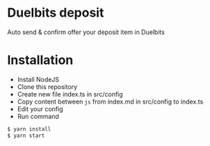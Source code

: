 # Duelbits deposit
Auto send & confirm offer your deposit item in Duelbits

# Installation
* Install NodeJS
* Clone this repository
* Create new file index.ts in src/config
* Copy content between ```js``` from index.md in src/config to index.ts
* Edit your config
* Run command
```bash
$ yarn install
$ yarn start
